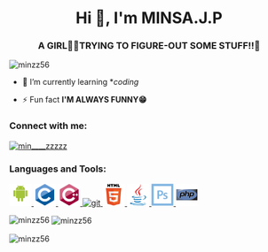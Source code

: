 <h1 align="center">Hi 👋, I'm MINSA.J.P</h1>
<h3 align="center">A GIRL👩‍💻TRYING TO FIGURE-OUT SOME STUFF!!🤙</h3>

<p align="left"> <img src="https://komarev.com/ghpvc/?username=minzz56&label=Profile%20views&color=0e75b6&style=flat" alt="minzz56" /> </p>

- 🌱 I’m currently learning **coding*

- ⚡ Fun fact **I'M ALWAYS FUNNY😁**

<h3 align="left">Connect with me:</h3>
<p align="left">
<a href="https://instagram.com/min____zzzzz" target="blank"><img align="center" src="https://raw.githubusercontent.com/rahuldkjain/github-profile-readme-generator/master/src/images/icons/Social/instagram.svg" alt="min____zzzzz" height="30" width="40" /></a>
</p>

<h3 align="left">Languages and Tools:</h3>
<p align="left"> <a href="https://developer.android.com" target="_blank"> <img src="https://raw.githubusercontent.com/devicons/devicon/master/icons/android/android-original-wordmark.svg" alt="android" width="40" height="40"/> </a> <a href="https://www.cprogramming.com/" target="_blank"> <img src="https://raw.githubusercontent.com/devicons/devicon/master/icons/c/c-original.svg" alt="c" width="40" height="40"/> </a> <a href="https://www.w3schools.com/cpp/" target="_blank"> <img src="https://raw.githubusercontent.com/devicons/devicon/master/icons/cplusplus/cplusplus-original.svg" alt="cplusplus" width="40" height="40"/> </a> <a href="https://git-scm.com/" target="_blank"> <img src="https://www.vectorlogo.zone/logos/git-scm/git-scm-icon.svg" alt="git" width="40" height="40"/> </a> <a href="https://www.w3.org/html/" target="_blank"> <img src="https://raw.githubusercontent.com/devicons/devicon/master/icons/html5/html5-original-wordmark.svg" alt="html5" width="40" height="40"/> </a> <a href="https://www.java.com" target="_blank"> <img src="https://raw.githubusercontent.com/devicons/devicon/master/icons/java/java-original.svg" alt="java" width="40" height="40"/> </a> <a href="https://www.photoshop.com/en" target="_blank"> <img src="https://raw.githubusercontent.com/devicons/devicon/master/icons/photoshop/photoshop-line.svg" alt="photoshop" width="40" height="40"/> </a> <a href="https://www.php.net" target="_blank"> <img src="https://raw.githubusercontent.com/devicons/devicon/master/icons/php/php-original.svg" alt="php" width="40" height="40"/> </a> </p>

<p><img align="left" src="https://github-readme-stats.vercel.app/api/top-langs?username=minzz56&show_icons=true&locale=en&layout=compact" alt="minzz56" /></p>

<p>&nbsp;<img align="center" src="https://github-readme-stats.vercel.app/api?username=minzz56&show_icons=true&locale=en" alt="minzz56" /></p>

<p><img align="center" src="https://github-readme-streak-stats.herokuapp.com/?user=minzz56&" alt="minzz56" /></p>
